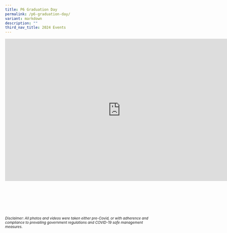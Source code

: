 ```yaml
---
title: P6 Graduation Day
permalink: /p6-graduation-day/
variant: markdown
description: ""
third_nav_title: 2024 Events
---
```

<iframe allowfullscreen="true" height="469" width="760" frameborder="0" src="https://docs.google.com/presentation/d/e/2PACX-1vT0q4Hxnc9QmX-Fj7ehQWGaVClXqahCNSFY4x_NcgBUltIrBOmKDSD6DLFhnRzvFAB-zRJBRotGAbrK/embed?start=true&amp;loop=true&amp;delayms=3000"></iframe>



<br><br><br><br><br><br>
<sup>_Disclaimer: All photos and videos were taken either pre-Covid, or with adherence and compliance to prevailing government regulations and COVID-19 safe management measures._</sup>